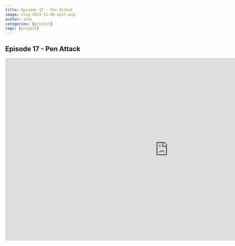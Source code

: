```yaml
---
title: Episode 17 - Pen Attack
image: vlog-2019-11-06-ep17.png
author: alex
categories: [project]
tags: [project]
---
```


## Episode 17 - Pen Attack

<iframe width="1036" height="583" src="https://www.youtube.com/embed/4qA1GDSQ800" frameborder="0" allow="accelerometer; autoplay; encrypted-media; gyroscope; picture-in-picture" allowfullscreen data-uk-responsive></iframe>

